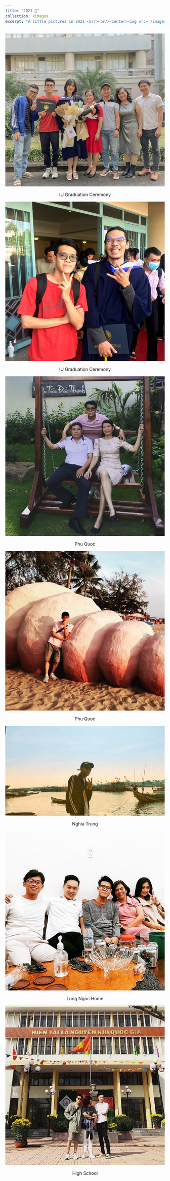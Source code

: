 ```yaml
---
title: "2021 🚀"
collection: kimages
excerpt: "A little pictures in 2021 <br/><br/><center><img src='/images/2021.jpg' width='70%'></center>"
---
```


<img src="/images/2021/totnghiep20211.jpg">
<p style="text-align: center;">IU Graduation Ceremony</p>

<img src="/images/2021/totnghiep2021.jpg">
<p style="text-align: center;">IU Graduation Ceremony</p>

<img src="/images/2021/pqgiadinh.jpg">
<p style="text-align: center;">Phu Quoc</p>

<img src="/images/2021/pq.jpg">
<p style="text-align: center;">Phu Quoc</p>

<img src="/images/2021/nghiatrung1.jpg">
<p style="text-align: center;">Nghia Trung</p>

<img src="/images/2021/nhalongngoc.jpg">
<p style="text-align: center;">Long Ngoc Home</p>

<img src="/images/2021/3duatre.jpg">
<p style="text-align: center;">High School</p>